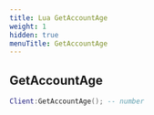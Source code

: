 ```yaml
---
title: Lua GetAccountAge
weight: 1
hidden: true
menuTitle: GetAccountAge
---
```

## GetAccountAge
```lua
Client:GetAccountAge(); -- number
```